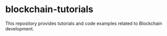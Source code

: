 # blockchain-tutorials
This repository provides tutorials and code examples related to Blockchain development.
